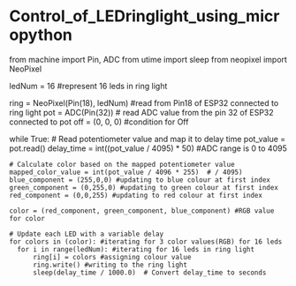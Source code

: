 # Control_of_LEDringlight_using_micropython
from machine import Pin, ADC
from utime import sleep
from neopixel import NeoPixel

ledNum = 16 #represent 16 leds in ring light

ring = NeoPixel(Pin(18), ledNum) #read from Pin18 of ESP32 connected to ring light
pot = ADC(Pin(32)) # read ADC value from the pin 32 of ESP32 connected to pot
off = (0, 0, 0) #condition for Off

while True:
    # Read potentiometer value and map it to delay time
    pot_value = pot.read()
    delay_time = int((pot_value / 4095) * 50)  #ADC range is 0 to 4095

    # Calculate color based on the mapped potentiometer value
    mapped_color_value = int(pot_value / 4096 * 255)  # / 4095) 
    blue_component = (255,0,0) #updating to blue colour at first index
    green_component = (0,255,0) #updating to green colour at first index
    red_component = (0,0,255) #updating to red colour at first index

    color = (red_component, green_component, blue_component) #RGB value for color

    # Update each LED with a variable delay
    for colors in (color): #iterating for 3 color values(RGB) for 16 leds
      for i in range(ledNum): #iterating for 16 leds in ring light
          ring[i] = colors #assigning colour value
          ring.write() #writing to the ring light
          sleep(delay_time / 1000.0)  # Convert delay_time to seconds
